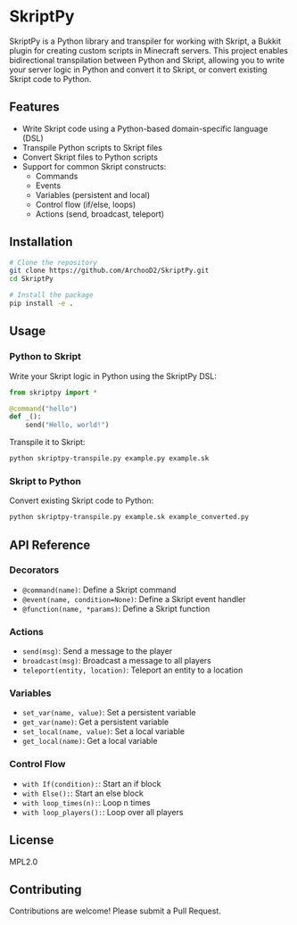
# SkriptPy

SkriptPy is a Python library and transpiler for working with Skript, a Bukkit plugin for creating custom scripts in Minecraft servers. This project enables bidirectional transpilation between Python and Skript, allowing you to write your server logic in Python and convert it to Skript, or convert existing Skript code to Python.

## Features

- Write Skript code using a Python-based domain-specific language (DSL)
- Transpile Python scripts to Skript files
- Convert Skript files to Python scripts
- Support for common Skript constructs:
  - Commands
  - Events
  - Variables (persistent and local)
  - Control flow (if/else, loops)
  - Actions (send, broadcast, teleport)

## Installation

```bash
# Clone the repository
git clone https://github.com/ArchooD2/SkriptPy.git
cd SkriptPy

# Install the package
pip install -e .
```

## Usage

### Python to Skript

Write your Skript logic in Python using the SkriptPy DSL:

```python
from skriptpy import *

@command("hello")
def _():
    send("Hello, world!")
```

Transpile it to Skript:

```bash
python skriptpy-transpile.py example.py example.sk
```

### Skript to Python

Convert existing Skript code to Python:

```bash
python skriptpy-transpile.py example.sk example_converted.py
```

## API Reference

### Decorators

- `@command(name)`: Define a Skript command
- `@event(name, condition=None)`: Define a Skript event handler
- `@function(name, *params)`: Define a Skript function

### Actions

- `send(msg)`: Send a message to the player
- `broadcast(msg)`: Broadcast a message to all players
- `teleport(entity, location)`: Teleport an entity to a location

### Variables

- `set_var(name, value)`: Set a persistent variable
- `get_var(name)`: Get a persistent variable
- `set_local(name, value)`: Set a local variable
- `get_local(name)`: Get a local variable

### Control Flow

- `with If(condition):`: Start an if block
- `with Else():`: Start an else block
- `with loop_times(n):`: Loop n times
- `with loop_players():`: Loop over all players

## License

MPL2.0

## Contributing

Contributions are welcome! Please submit a Pull Request.
